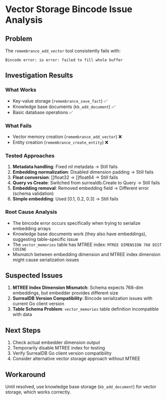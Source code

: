 # Vector Storage Bincode Issue Analysis

## Problem
The `remembrance_add_vector` tool consistently fails with:
```
Bincode error: io error: failed to fill whole buffer
```

## Investigation Results

### What Works
- Key-value storage (`remembrance_save_fact`) ✅
- Knowledge base documents (`kb_add_document`) ✅ 
- Basic database operations ✅

### What Fails
- Vector memory creation (`remembrance_add_vector`) ❌
- Entity creation (`remembrance_create_entity`) ❌

### Tested Approaches
1. **Metadata handling**: Fixed nil metadata → Still fails
2. **Embedding normalization**: Disabled dimension padding → Still fails  
3. **Float conversion**: []float32 → []float64 → Still fails
4. **Query vs Create**: Switched from surrealdb.Create to Query → Still fails
5. **Embedding removal**: Removed embedding field → Different error (schema validation)
6. **Simple embedding**: Used [0.1, 0.2, 0.3] → Still fails

### Root Cause Analysis
- The bincode error occurs specifically when trying to serialize embedding arrays
- Knowledge base documents work (they also have embeddings), suggesting table-specific issue
- The `vector_memories` table has MTREE index: `MTREE DIMENSION 768 DIST COSINE`
- Mismatch between embedding dimension and MTREE index dimension might cause serialization issues

## Suspected Issues
1. **MTREE Index Dimension Mismatch**: Schema expects 768-dim embeddings, but embedder provides different size
2. **SurrealDB Version Compatibility**: Bincode serialization issues with current Go client version
3. **Table Schema Problem**: `vector_memories` table definition incompatible with data

## Next Steps
1. Check actual embedder dimension output
2. Temporarily disable MTREE index for testing
3. Verify SurrealDB Go client version compatibility
4. Consider alternative vector storage approach without MTREE

## Workaround
Until resolved, use knowledge base storage (`kb_add_document`) for vector storage, which works correctly.